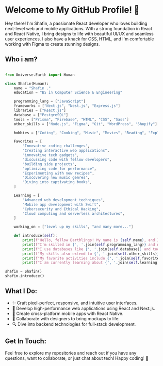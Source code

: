 # Welcome to My GitHub Profile! 👋

Hey there! I'm Shafin, a passionate React developer who loves building next-level web and mobile applications. With a strong foundation in React and React Native, I bring designs to life with beautiful UI/UX and seamless user experiences. I also have a knack for CSS, HTML, and I'm comfortable working with Figma to create stunning designs.

<!---
## Technologies I Work With:

- **Frontend**: React, Next.js, React Native, HTML, CSS, Figma
- **Backend**: Express.js, Nest.js
- **Databases**: PostgreSQL, Prisma
--->

## Who i am?
```py

from Universe.Earth import Human

class Shafin(Human):
    name = "Shafin ."
    education = "BS in Computer Science & Engineering"

    programming_lang = ["JavaScript"]
    frameworks = ["Next.js", "Nest.js", "Express.js"]
    libraries = ["React.js"]
    database = ["PostgreSQL"]
    tools = ["Prisma", "Firebase", "HTML", "CSS", "Sass"]
    other_skills = ["Node.js", "Figma", "Git", "WordPress", "Shopify"]

    hobbies = ["Coding", "Cooking", "Music", "Movies", "Reading", "Exploring new technologies", "contributing to open-source projects", "learning new programming languages"]

    Favorites = [
        "Innovative coding challenges",
        "Creating interactive web applications",
        "innovative tech gadgets",
        "discussing code with fellow developers",
        "building side projects",
        "optimizing code for performance",
        "Experimenting with new recipes",
        "Discovering new music genres",
        "Diving into captivating books",
    ]

    Learning = [
        "Advanced web development techniques",
        "Mobile app development with Swift",
        "Cybersecurity and Ethical Hacking",
        "Cloud computing and serverless architectures",
    ]

    working_on = ["level up my skills", "and many more..."]

    def introduce(self):
        print(f"Hello, fellow Earthlings! My name is {self.name}, and I'm a software engineer.")
        print(f"I'm skilled in {', '.join(self.programming_lang)} and work with frameworks like {', '.join(self.frameworks)} and libraries such as {', '.join(self.libraries)}.")
        print(f"I use databases like {', '.join(self.database)} and tools like {', '.join(self.tools)} to create amazing projects.")
        print(f"My skills also extend to {', '.join(self.other_skills)} and I enjoy {', '.join(self.hobbies[:-1])}, and much more!")
        print(f"My favorite activities include {', '.join(self.favorites[:-1])}, and {self.favorites[-1]}.")
        print(f"I am currently learning about {', '.join(self.learning)} and working on projects to {', '.join(self.working_on)}. Let's create something extraordinary together!")

shafin = Shafin()
shafin.introduce()

```

## What I Do:

- ✨ Craft pixel-perfect, responsive, and intuitive user interfaces.
- 🚀 Develop high-performance web applications using React and Next.js.
- 📱 Create cross-platform mobile apps with React Native.
- 🎨 Collaborate with designers to bring mockups to life.
- 🔍 Dive into backend technologies for full-stack development.

## Get In Touch:
Feel free to explore my repositories and reach out if you have any questions, want to collaborate, or just chat about tech! Happy coding! 🚀
